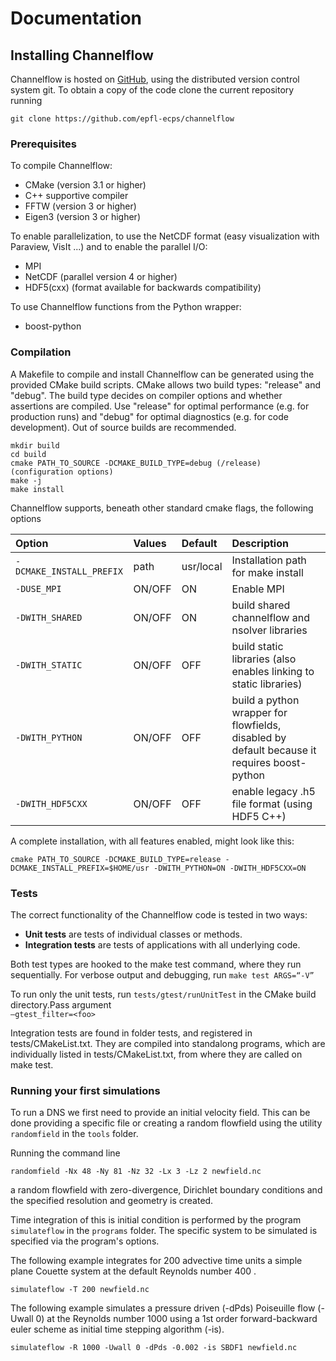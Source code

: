 # Documentation

## Installing Channelflow

Channelflow is hosted on [GitHub](https://github.com/epfl-ecps/channelflow), using the distributed  version control system git.
To obtain a copy of the code clone the current repository running

`git clone https://github.com/epfl-ecps/channelflow`


### Prerequisites

To compile Channelflow:
* CMake (version 3.1 or higher)
* C++ supportive compiler
* FFTW (version 3 or higher)
* Eigen3 (version 3 or higher)

To enable parallelization, to use the NetCDF format (easy visualization with Paraview, VisIt ...) and to enable the parallel I/O:
* MPI
* NetCDF (parallel version 4 or higher)
* HDF5(cxx) (format available for backwards compatibility)

To use Channelflow functions from the Python wrapper:
* boost-python


### Compilation
A Makefile to compile and install Channelflow can be generated using the provided CMake build scripts.
CMake allows two build types: "release" and "debug". The build type decides on compiler options and whether assertions
are compiled. Use "release" for optimal performance (e.g. for production runs) and "debug" for optimal diagnostics
(e.g. for code development).
Out of source builds are recommended.

```
mkdir build
cd build
cmake PATH_TO_SOURCE -DCMAKE_BUILD_TYPE=debug (/release) (configuration options)
make -j
make install
```

Channelflow supports, beneath other standard cmake flags, the following options


|Option                   | Values  | Default   | Description                                                       |
|:------------------------|:--------|:----------|:------------------------------------------------------------------|
|`-DCMAKE_INSTALL_PREFIX` | path    | usr/local | Installation path for make install                                |
|`-DUSE_MPI`              | ON/OFF  | ON        | Enable MPI                                                        |
|`-DWITH_SHARED`          | ON/OFF  | ON        | build shared channelflow and nsolver libraries                    |
|`-DWITH_STATIC`          | ON/OFF  | OFF       | build static libraries (also enables linking to static libraries) |
|`-DWITH_PYTHON`          | ON/OFF  | OFF       | build a python wrapper for flowfields, disabled by default because it requires boost-python |
|`-DWITH_HDF5CXX`         |  ON/OFF | OFF       | enable legacy .h5 file format (using HDF5 C++)                    |


A complete installation, with all features enabled, might look like this:

  `cmake PATH_TO_SOURCE -DCMAKE_BUILD_TYPE=release -DCMAKE_INSTALL_PREFIX=$HOME/usr -DWITH_PYTHON=ON -DWITH_HDF5CXX=ON`


### Tests

The correct functionality of the Channelflow code is tested in two ways:
* **Unit tests** are tests of individual classes or methods.
* **Integration tests** are tests of applications with all underlying code.

Both test types are hooked to the make test command, where they run sequentially.
For verbose output and debugging, run `make test ARGS=“-V”`

To run only the unit tests, run `tests/gtest/runUnitTest` in the CMake build directory.Pass argument <br/>
`–gtest_filter=<foo>`

Integration tests are found in folder tests, and registered in tests/CMakeList.txt. They are compiled into standalong
programs, which are individually listed in tests/CMakeList.txt, from where they are called on make test.



### Running your first simulations


To run a DNS we first need to provide an initial velocity field. This can be done providing a specific file or creating
a random flowfield using the utility `randomfield` in the `tools` folder.

Running the command line

`randomfield -Nx 48 -Ny 81 -Nz 32 -Lx 3 -Lz 2 newfield.nc`

a random flowfield with zero-divergence, Dirichlet boundary conditions and the specified resolution and geometry is created.

Time integration of this is initial condition is performed by the program `simulateflow` in the `programs` folder.
The specific system to be simulated is specified via the program's options.

The following example integrates for 200 advective time units a simple plane Couette system at the default Reynolds number
400 .

`simulateflow -T 200 newfield.nc`

The following example simulates a pressure driven (-dPds) Poiseuille flow (-Uwall 0) at the Reynolds number 1000 using
a 1st order forward-backward euler scheme as initial time stepping algorithm (-is).

`simulateflow -R 1000 -Uwall 0 -dPds -0.002 -is SBDF1 newfield.nc`



